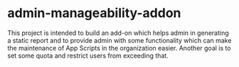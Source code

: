 # admin-manageability-addon

This project is intended to build an add-on which helps admin in generating a static report and to provide admin with some functionality which can make the maintenance of App Scripts in the organization easier. 
Another goal is to set some quota and restrict users from exceeding that.
